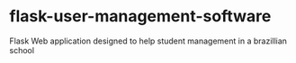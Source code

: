 # flask-user-management-software
Flask Web application designed to help student management in a brazillian school
